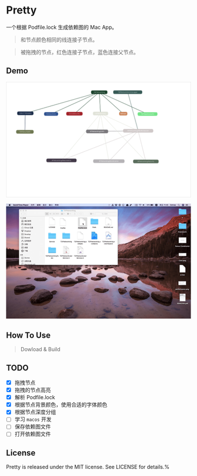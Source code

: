 # Pretty

一个根据 Podfile.lock 生成依赖图的 Mac App。


> 和节点颜色相同的线连接子节点。


> 被拖拽的节点，红色连接子节点，蓝色连接父节点。

## Demo

![image](./Images/dependency.png)



![demo.gif](./Images/demo.gif)

## How To Use

> Dowload & Build


## TODO

- [x] 拖拽节点
- [x] 拖拽的节点高亮
- [x] 解析 Podfile.lock
- [x] 根据节点背景颜色，使用合适的字体颜色
- [x] 根据节点深度分组
- [ ] 学习 `macos` 开发
- [ ] 保存依赖图文件
- [ ] 打开依赖图文件

## License

Pretty is released under the MIT license. See LICENSE for details.% 
